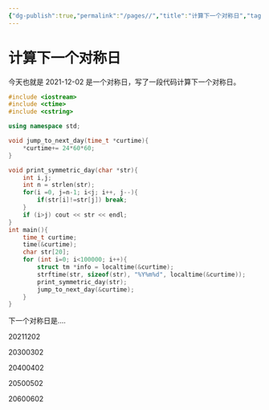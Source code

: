 ```yaml
---
{"dg-publish":true,"permalink":"/pages//","title":"计算下一个对称日","tags":["cpp"]}
---
```



# 计算下一个对称日

今天也就是 2021-12-02 是一个对称日，写了一段代码计算下一个对称日。

```cpp
#include <iostream>
#include <ctime>
#include <cstring>

using namespace std;

void jump_to_next_day(time_t *curtime){
    *curtime+= 24*60*60;
}

void print_symmetric_day(char *str){
    int i,j;
    int n = strlen(str);
    for(i =0, j=n-1; i<j; i++, j--){
        if(str[i]!=str[j]) break;
    }
    if (i>j) cout << str << endl;
}
int main(){
    time_t curtime;
    time(&curtime);
    char str[20];
    for (int i=0; i<100000; i++){
        struct tm *info = localtime(&curtime);
        strftime(str, sizeof(str), "%Y%m%d", localtime(&curtime)); 
        print_symmetric_day(str);
        jump_to_next_day(&curtime);
    }
}
```

下一个对称日是….

20211202

20300302

20400402

20500502

20600602
